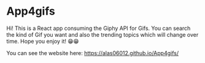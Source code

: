 # App4gifs
Hi! This is a React app consuming the Giphy API for Gifs. You can search the kind of Gif you want and also the trending topics which will change over time. Hope you enjoy it! 😁😁

You can see the website here: https://alas06012.github.io/App4gifs/
